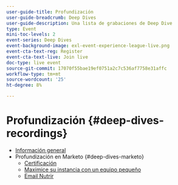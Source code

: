 ```yaml
---
user-guide-title: Profundización
user-guide-breadcrumb: Deep Dives
user-guide-description: Una lista de grabaciones de Deep Dive
type: Event
mini-toc-levels: 2
event-series: Deep Dives
event-background-image: exl-event-experience-league-live.png
event-cta-text-reg: Register
event-cta-text-live: Join live
doc-type: live event
source-git-commit: 17070f55bae19ef0751a2c7c536af7758e31affc
workflow-type: tm+mt
source-wordcount: '25'
ht-degree: 8%

---
```



# Profundización {#deep-dives-recordings}

+ [Información general](overview.md)
+ Profundización en Marketo {#deep-dives-marketo}
   + [Certificación](certification.md)
   + [Maximice su instancia con un equipo pequeño](small-team-instance.md)
   + [Email Nutrir](email-nurture.md)